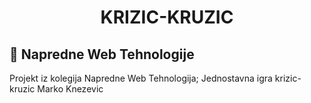 <h1 align="center">KRIZIC-KRUZIC</h1>

## :book: Napredne Web Tehnologije
Projekt iz kolegija Napredne Web Tehnologija; Jednostavna igra krizic-kruzic
Marko Knezevic


